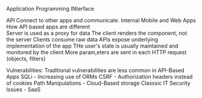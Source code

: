 Application Programming INterface

API
	Connect to other apps and communicate.
		Internal
		Mobile and Web Apps
How API based apps are different	
	Server is used as a proxy for data
	The client renders the component, not the server
	Clients consume raw data
	APIs expose underlying implementation of the app
	THe user's state is usually maintained and monitored by the client
	More param,eters are sent in each HTTP request (objects, filters)

Vulnerabilities:
	Traditional vulnerabilities are less common in API-Based Apps
			SQLi - Increasing use of ORMs
			CSRF - Authorization headers instead of cookies
			Path Manipulations - Cloud-Based storage
			Classsic IT Security Issues - SaaS
			
